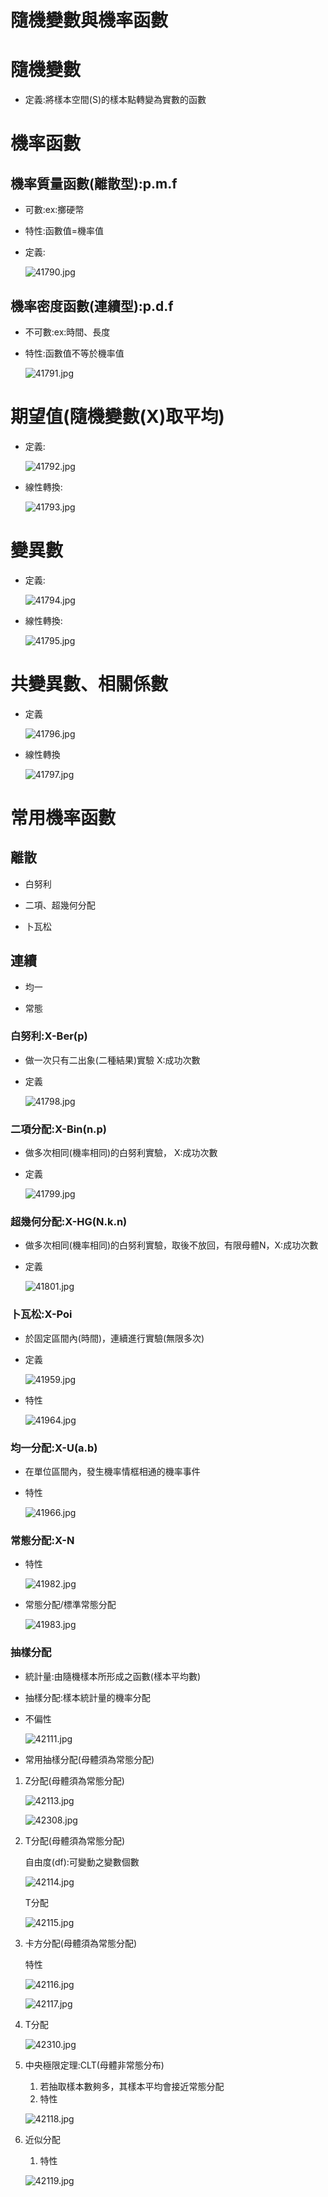 # 隨機變數與機率函數

# 隨機變數

- 定義:將樣本空間(S)的樣本點轉變為實數的函數

# 機率函數

## 機率質量函數(離散型):p.m.f

- 可數:ex:擲硬幣
- 特性:函數值=機率值
- 定義:
    
    ![41790.jpg](%E9%9A%A8%E6%A9%9F%E8%AE%8A%E6%95%B8%E8%88%87%E6%A9%9F%E7%8E%87%E5%87%BD%E6%95%B8%2058b37946775849219af7de53d03a4a4b/41790.jpg)
    

## 機率密度函數(連續型):p.d.f

- 不可數:ex:時間、長度
- 特性:函數值不等於機率值
    
    ![41791.jpg](%E9%9A%A8%E6%A9%9F%E8%AE%8A%E6%95%B8%E8%88%87%E6%A9%9F%E7%8E%87%E5%87%BD%E6%95%B8%2058b37946775849219af7de53d03a4a4b/41791.jpg)
    

# 期望值(隨機變數(X)取平均)

- 定義:
    
    ![41792.jpg](%E9%9A%A8%E6%A9%9F%E8%AE%8A%E6%95%B8%E8%88%87%E6%A9%9F%E7%8E%87%E5%87%BD%E6%95%B8%2058b37946775849219af7de53d03a4a4b/41792.jpg)
    
- 線性轉換:
    
    ![41793.jpg](%E9%9A%A8%E6%A9%9F%E8%AE%8A%E6%95%B8%E8%88%87%E6%A9%9F%E7%8E%87%E5%87%BD%E6%95%B8%2058b37946775849219af7de53d03a4a4b/41793.jpg)
    

# 變異數

- 定義:
    
    ![41794.jpg](%E9%9A%A8%E6%A9%9F%E8%AE%8A%E6%95%B8%E8%88%87%E6%A9%9F%E7%8E%87%E5%87%BD%E6%95%B8%2058b37946775849219af7de53d03a4a4b/41794.jpg)
    
- 線性轉換:
    
    ![41795.jpg](%E9%9A%A8%E6%A9%9F%E8%AE%8A%E6%95%B8%E8%88%87%E6%A9%9F%E7%8E%87%E5%87%BD%E6%95%B8%2058b37946775849219af7de53d03a4a4b/41795.jpg)
    

# 共變異數、相關係數

- 定義
    
    ![41796.jpg](%E9%9A%A8%E6%A9%9F%E8%AE%8A%E6%95%B8%E8%88%87%E6%A9%9F%E7%8E%87%E5%87%BD%E6%95%B8%2058b37946775849219af7de53d03a4a4b/41796.jpg)
    
- 線性轉換
    
    ![41797.jpg](%E9%9A%A8%E6%A9%9F%E8%AE%8A%E6%95%B8%E8%88%87%E6%A9%9F%E7%8E%87%E5%87%BD%E6%95%B8%2058b37946775849219af7de53d03a4a4b/41797.jpg)
    

# 常用機率函數

## 離散

- 白努利

- 二項、超幾何分配

- 卜瓦松

## 連續

- 均一

- 常態

### 白努利:X-Ber(p)

- 做一次只有二出象(二種結果)實驗  X:成功次數
- 定義
    
    ![41798.jpg](%E9%9A%A8%E6%A9%9F%E8%AE%8A%E6%95%B8%E8%88%87%E6%A9%9F%E7%8E%87%E5%87%BD%E6%95%B8%2058b37946775849219af7de53d03a4a4b/41798.jpg)
    

### 二項分配:X-Bin(n.p)

- 做多次相同(機率相同)的白努利實驗，  X:成功次數
- 定義
    
    ![41799.jpg](%E9%9A%A8%E6%A9%9F%E8%AE%8A%E6%95%B8%E8%88%87%E6%A9%9F%E7%8E%87%E5%87%BD%E6%95%B8%2058b37946775849219af7de53d03a4a4b/41799.jpg)
    

### 超幾何分配:X-HG(N.k.n)

- 做多次相同(機率相同)的白努利實驗，取後不放回，有限母體N，X:成功次數
- 定義
    
    ![41801.jpg](%E9%9A%A8%E6%A9%9F%E8%AE%8A%E6%95%B8%E8%88%87%E6%A9%9F%E7%8E%87%E5%87%BD%E6%95%B8%2058b37946775849219af7de53d03a4a4b/41801.jpg)
    

### 卜瓦松:X-Poi

- 於固定區間內(時間)，連續進行實驗(無限多次)
- 定義
    
    ![41959.jpg](%E9%9A%A8%E6%A9%9F%E8%AE%8A%E6%95%B8%E8%88%87%E6%A9%9F%E7%8E%87%E5%87%BD%E6%95%B8%2058b37946775849219af7de53d03a4a4b/41959.jpg)
    
- 特性
    
    ![41964.jpg](%E9%9A%A8%E6%A9%9F%E8%AE%8A%E6%95%B8%E8%88%87%E6%A9%9F%E7%8E%87%E5%87%BD%E6%95%B8%2058b37946775849219af7de53d03a4a4b/41964.jpg)
    

### 均一分配:X-U(a.b)

- 在單位區間內，發生機率情框相通的機率事件
- 特性
    
    ![41966.jpg](%E9%9A%A8%E6%A9%9F%E8%AE%8A%E6%95%B8%E8%88%87%E6%A9%9F%E7%8E%87%E5%87%BD%E6%95%B8%2058b37946775849219af7de53d03a4a4b/41966.jpg)
    

### 常態分配:X-N

- 特性
    
    ![41982.jpg](%E9%9A%A8%E6%A9%9F%E8%AE%8A%E6%95%B8%E8%88%87%E6%A9%9F%E7%8E%87%E5%87%BD%E6%95%B8%2058b37946775849219af7de53d03a4a4b/41982.jpg)
    
- 常態分配/標準常態分配
    
    ![41983.jpg](%E9%9A%A8%E6%A9%9F%E8%AE%8A%E6%95%B8%E8%88%87%E6%A9%9F%E7%8E%87%E5%87%BD%E6%95%B8%2058b37946775849219af7de53d03a4a4b/41983.jpg)
    

### 抽樣分配

- 統計量:由隨機樣本所形成之函數(樣本平均數)
- 抽樣分配:樣本統計量的機率分配
- 不偏性
    
    ![42111.jpg](%E9%9A%A8%E6%A9%9F%E8%AE%8A%E6%95%B8%E8%88%87%E6%A9%9F%E7%8E%87%E5%87%BD%E6%95%B8%2058b37946775849219af7de53d03a4a4b/42111.jpg)
    
- 常用抽樣分配(母體須為常態分配)
1. Z分配(母體須為常態分配)
    
    ![42113.jpg](%E9%9A%A8%E6%A9%9F%E8%AE%8A%E6%95%B8%E8%88%87%E6%A9%9F%E7%8E%87%E5%87%BD%E6%95%B8%2058b37946775849219af7de53d03a4a4b/42113.jpg)
    
    ![42308.jpg](%E9%9A%A8%E6%A9%9F%E8%AE%8A%E6%95%B8%E8%88%87%E6%A9%9F%E7%8E%87%E5%87%BD%E6%95%B8%2058b37946775849219af7de53d03a4a4b/42308.jpg)
    
2. T分配(母體須為常態分配)
    
    自由度(df):可變動之變數個數
    
    ![42114.jpg](%E9%9A%A8%E6%A9%9F%E8%AE%8A%E6%95%B8%E8%88%87%E6%A9%9F%E7%8E%87%E5%87%BD%E6%95%B8%2058b37946775849219af7de53d03a4a4b/42114.jpg)
    
    T分配
    
    ![42115.jpg](%E9%9A%A8%E6%A9%9F%E8%AE%8A%E6%95%B8%E8%88%87%E6%A9%9F%E7%8E%87%E5%87%BD%E6%95%B8%2058b37946775849219af7de53d03a4a4b/42115.jpg)
    
3. 卡方分配(母體須為常態分配)
    
    特性
    
    ![42116.jpg](%E9%9A%A8%E6%A9%9F%E8%AE%8A%E6%95%B8%E8%88%87%E6%A9%9F%E7%8E%87%E5%87%BD%E6%95%B8%2058b37946775849219af7de53d03a4a4b/42116.jpg)
    
    ![42117.jpg](%E9%9A%A8%E6%A9%9F%E8%AE%8A%E6%95%B8%E8%88%87%E6%A9%9F%E7%8E%87%E5%87%BD%E6%95%B8%2058b37946775849219af7de53d03a4a4b/42117.jpg)
    
4. T分配
    
    ![42310.jpg](%E9%9A%A8%E6%A9%9F%E8%AE%8A%E6%95%B8%E8%88%87%E6%A9%9F%E7%8E%87%E5%87%BD%E6%95%B8%2058b37946775849219af7de53d03a4a4b/42310.jpg)
    
5. 中央極限定理:CLT(母體非常態分布)
    1. 若抽取樣本數夠多，其樣本平均會接近常態分配
    2. 特性
    
    ![42118.jpg](%E9%9A%A8%E6%A9%9F%E8%AE%8A%E6%95%B8%E8%88%87%E6%A9%9F%E7%8E%87%E5%87%BD%E6%95%B8%2058b37946775849219af7de53d03a4a4b/42118.jpg)
    
6. 近似分配
    1. 特性
    
    ![42119.jpg](%E9%9A%A8%E6%A9%9F%E8%AE%8A%E6%95%B8%E8%88%87%E6%A9%9F%E7%8E%87%E5%87%BD%E6%95%B8%2058b37946775849219af7de53d03a4a4b/42119.jpg)